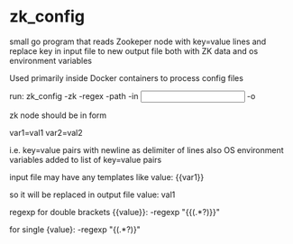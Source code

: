 # zk_config
small go program that reads Zookeper node with key=value lines and replace key in input file to new output file
both with ZK data and os environment variables

Used primarily inside Docker containers to process config files 

run:
zk_config -zk <zookeeper host:port> -regex <brackets> -path <zk node path> -in <input file> -o <output file>

zk node should be in form

var1=val1
var2=val2

i.e. key=value pairs with newline as delimiter of lines
also OS environment variables added to list of key=value pairs 

input file may have any templates like 
value: {{var1}}

so it will be replaced in output file
value: val1

regexp for double brackets {{value}}:
-regexp "\{{(.*?)\}}"

for single {value}:
-regexp "\{(.*?)\}"
